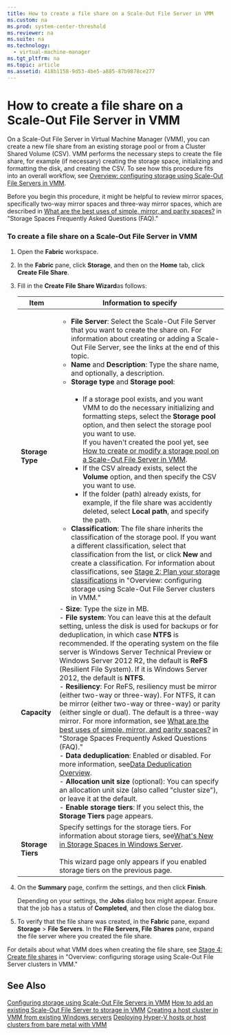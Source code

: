 ```yaml
---
title: How to create a file share on a Scale-Out File Server in VMM
ms.custom: na
ms.prod: system-center-threshold
ms.reviewer: na
ms.suite: na
ms.technology: 
  - virtual-machine-manager
ms.tgt_pltfrm: na
ms.topic: article
ms.assetid: 418b1158-9d53-4be5-a885-87b9878ce277
---
```

# How to create a file share on a Scale-Out File Server in VMM
On a Scale-Out File Server in Virtual Machine Manager (VMM), you can create a new file share from an existing storage pool or from a Cluster Shared Volume (CSV). VMM performs the necessary steps to create the file share, for example (if necessary) creating the storage space, initializing and formatting the disk, and creating the CSV. To see how this procedure fits into an overall workflow, see [Overview: configuring storage using Scale-Out File Servers in VMM](Overview--configuring-storage-using-Scale-Out-File-Servers-in-VMM.md).

Before you begin this procedure, it might be helpful to review mirror spaces, specifically two-way mirror spaces and three-way mirror spaces, which are described in [What are the best uses of simple, mirror, and parity spaces?](http://social.technet.microsoft.com/wiki/contents/articles/11382.storage-spaces-frequently-asked-questions-faq.aspx#What_are_the_best_uses_of_simple_mirror_and_parity_spaces) in "Storage Spaces Frequently Asked Questions (FAQ)."

### To create a file share on a Scale-Out File Server in VMM

1.  Open the **Fabric** workspace.

2.  In the **Fabric** pane, click **Storage**, and then on the **Home** tab, click **Create File Share**.

3.  Fill in the **Create File Share Wizard**as follows:

    |Item|Information to specify|
    |--------|--------------------------|
    |**Storage Type**|<ul><li>**File Server**: Select the Scale-Out File Server that you want to create the share on. For information about creating or adding a Scale-Out File Server, see the links at the end of this topic.</li><li>**Name** and **Description**: Type the share name, and optionally, a description.</li><li>**Storage type** and **Storage pool**:<br /><br /><ul><li>If a storage pool exists, and you want VMM to do the necessary initializing and formatting steps, select the **Storage pool** option, and then select the storage pool you want to use.<br />        If you haven't created the pool yet, see [How to create or modify a storage pool on a Scale-Out File Server in VMM](How-to-create-or-modify-a-storage-pool-on-a-Scale-Out-File-Server-in-VMM.md).</li><li>If the CSV already exists, select the **Volume** option, and then specify the CSV you want to use.</li><li>If the folder (path) already exists, for example, if the file share was accidently deleted, select **Local path**, and specify the path.</li></ul></li><li>**Classification**: The file share inherits the classification of the storage pool. If you want a different classification, select that classification from the list, or click **New** and create a classification. For information about classifications, see [Stage 2: Plan your storage classifications](Overview--configuring-storage-using-Scale-Out-File-Servers-in-VMM.md#BKMK_classifications) in "Overview: configuring storage using Scale-Out File Server clusters in VMM."</li></ul>|
    |**Capacity**|-   **Size**: Type the size in MB.<br />-   **File system**: You can leave this at the default setting, unless the disk is used for backups or for deduplication, in which case **NTFS** is recommended. If the operating system on the file server is Windows Server Technical Preview or Windows Server 2012 R2, the default is **ReFS** (Resilient File System). If it is Windows Server 2012, the default is **NTFS**.<br />-   **Resiliency**: For ReFS, resiliency must be mirror (either two-way or three-way). For NTFS, it can be mirror (either two-way or three-way) or parity (either single or dual). The default is a three-way mirror. For more information, see [What are the best uses of simple, mirror, and parity spaces?](http://social.technet.microsoft.com/wiki/contents/articles/11382.storage-spaces-frequently-asked-questions-faq.aspx#What_are_the_best_uses_of_simple_mirror_and_parity_spaces) in "Storage Spaces Frequently Asked Questions (FAQ)."<br />-   **Data deduplication**: Enabled or disabled. For more information, see[Data Deduplication Overview](http://technet.microsoft.com/library/hh831602.aspx).<br />-   **Allocation unit size** (optional): You can specify an allocation unit size (also called "cluster size"), or leave it at the default.<br />-   **Enable storage tiers**: If you select this, the **Storage Tiers** page appears.|
    |**Storage Tiers**|Specify settings for the storage tiers. For information about storage tiers, see[What's New in Storage Spaces in Windows Server](http://technet.microsoft.com/library/dn387076.aspx).<br /><br />This wizard page only appears if you enabled storage tiers on the previous page.|

4.  On the **Summary** page, confirm the settings, and then click **Finish**.

    Depending on your settings, the **Jobs** dialog box might appear. Ensure that the job has a status of **Completed**, and then close the dialog box.

5.  To verify that the file share was created, in the **Fabric** pane, expand **Storage** > **File Servers**. In the **File Servers, File Shares** pane, expand the file server where you created the file share.

For details about what VMM does when creating the file share, see [Stage 4: Create file shares](Overview--configuring-storage-using-Scale-Out-File-Servers-in-VMM.md#BKMK_shares) in "Overview: configuring storage using Scale-Out File Server clusters in VMM."

## See Also
[Configuring storage using Scale-Out File Servers in VMM](Configuring-storage-using-Scale-Out-File-Servers-in-VMM.md)
[How to add an existing Scale-Out File Server to storage in VMM](How-to-add-an-existing-Scale-Out-File-Server-to-storage-in-VMM.md)
[Creating a host cluster in VMM from existing Windows servers](Creating-a-host-cluster-in-VMM-from-existing-Windows-servers.md)
[Deploying Hyper-V hosts or host clusters from bare metal with VMM](Deploying-Hyper-V-hosts-or-host-clusters-from-bare-metal-with-VMM.md)


